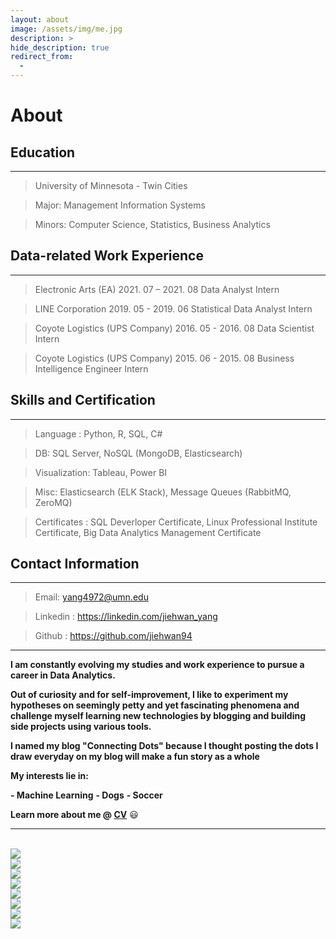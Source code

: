 ```yaml
---
layout: about
image: /assets/img/me.jpg
description: >
hide_description: true
redirect_from:
  -
---
```



# About

<!--author-->


<!-- <center>Major: Management Information Systems</center>

<center>Minors: Computer Science, Statistics, Business Analytics</center> -->

## Education
---
> University of Minnesota - Twin Cities

>Major: Management Information Systems

>Minors: Computer Science, Statistics, Business Analytics


## Data-related Work Experience
---
> Electronic Arts (EA) 2021. 07 – 2021. 08
> Data Analyst Intern

> LINE Corporation 2019. 05 - 2019. 06
> Statistical Data Analyst Intern

> Coyote Logistics (UPS Company) 2016. 05 - 2016. 08
> Data Scientist Intern

> Coyote Logistics (UPS Company) 2015. 06 - 2015. 08
> Business Intelligence Engineer Intern


## Skills and Certification
---
>Language : Python, R, SQL, C#

>DB: SQL Server, NoSQL (MongoDB, Elasticsearch)

>Visualization: Tableau, Power BI

>Misc: Elasticsearch (ELK Stack), Message Queues (RabbitMQ, ZeroMQ)

>Certificates : SQL Deverloper Certificate, Linux Professional Institute Certificate, Big Data Analytics Management Certificate

## Contact Information
---
> Email: yang4972@umn.edu

> Linkedin : <a href="https://www.linkedin.com/in/jiehwan-yang-8342a791/">https://linkedin.com/jiehwan_yang</a>

> Github : <a href="https://github.com/jiehwan94">https://github.com/jiehwan94</a>


---

**I am constantly evolving my studies and work experience to pursue a career in Data Analytics.**

**Out of curiosity and for self-improvement, I like to experiment my hypotheses on seemingly petty and yet fascinating phenomena and challenge myself learning new technologies by blogging and building side projects using various tools.**

 **I named my blog "Connecting Dots" because I thought posting the dots I draw everyday on my blog will make a fun story as a whole**

**My interests lie in:**

**- Machine Learning**
**- Dogs**
**- Soccer**

**Learn more about me @ [CV](/public/Yang_Jiehwan_Resume.pdf)** 😃


---


<br>

<div class="me">
    <div><img src= "/assets/img/me5.jpg"></div>
    <div><img src= "/assets/img/me6.jpg"></div>
    <div><img src= "/assets/img/me7.jpg"></div>
    <div><img src= "/assets/img/me0.jpg"></div>
    <div><img src= "/assets/img/me2.jpg"></div>
    <div><img src= "/assets/img/me3.jpg"></div>
    <div><img src= "/assets/img/me4.jpg"></div>
    <div><img src= "/assets/img/me8.jpg"></div>
</div>

  <script>
    $(document).ready(function(){
      $('.me').slick();
    });
  </script>
